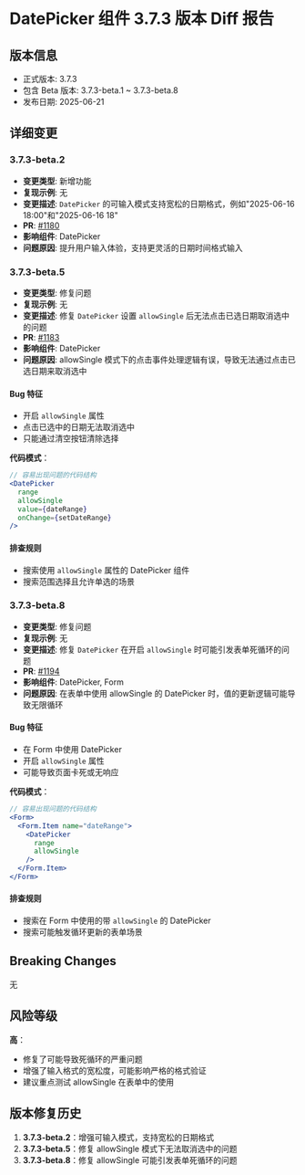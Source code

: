 # DatePicker 组件 3.7.3 版本 Diff 报告

## 版本信息
- 正式版本: 3.7.3
- 包含 Beta 版本: 3.7.3-beta.1 ~ 3.7.3-beta.8
- 发布日期: 2025-06-21

## 详细变更

### 3.7.3-beta.2
- **变更类型**: 新增功能
- **复现示例**: 无
- **变更描述**: `DatePicker` 的可输入模式支持宽松的日期格式，例如"2025-06-16 18:00"和"2025-06-16 18"
- **PR**: [#1180](https://github.com/sheinsight/shineout-next/pull/1180)
- **影响组件**: DatePicker
- **问题原因**: 提升用户输入体验，支持更灵活的日期时间格式输入

### 3.7.3-beta.5
- **变更类型**: 修复问题
- **复现示例**: 无
- **变更描述**: 修复 `DatePicker` 设置 `allowSingle` 后无法点击已选日期取消选中的问题
- **PR**: [#1183](https://github.com/sheinsight/shineout-next/pull/1183)
- **影响组件**: DatePicker
- **问题原因**: allowSingle 模式下的点击事件处理逻辑有误，导致无法通过点击已选日期来取消选中

#### Bug 特征
- 开启 `allowSingle` 属性
- 点击已选中的日期无法取消选中
- 只能通过清空按钮清除选择

**代码模式**：
```jsx
// 容易出现问题的代码结构
<DatePicker
  range
  allowSingle
  value={dateRange}
  onChange={setDateRange}
/>
```

#### 排查规则
- 搜索使用 `allowSingle` 属性的 DatePicker 组件
- 搜索范围选择且允许单选的场景

### 3.7.3-beta.8
- **变更类型**: 修复问题
- **复现示例**: 无
- **变更描述**: 修复 `DatePicker` 在开启 `allowSingle` 时可能引发表单死循环的问题
- **PR**: [#1194](https://github.com/sheinsight/shineout-next/pull/1194)
- **影响组件**: DatePicker, Form
- **问题原因**: 在表单中使用 allowSingle 的 DatePicker 时，值的更新逻辑可能导致无限循环

#### Bug 特征
- 在 Form 中使用 DatePicker
- 开启 `allowSingle` 属性
- 可能导致页面卡死或无响应

**代码模式**：
```jsx
// 容易出现问题的代码结构
<Form>
  <Form.Item name="dateRange">
    <DatePicker
      range
      allowSingle
    />
  </Form.Item>
</Form>
```

#### 排查规则
- 搜索在 Form 中使用的带 `allowSingle` 的 DatePicker
- 搜索可能触发循环更新的表单场景

## Breaking Changes

无

## 风险等级

**高**：
- 修复了可能导致死循环的严重问题
- 增强了输入格式的宽松度，可能影响严格的格式验证
- 建议重点测试 allowSingle 在表单中的使用

## 版本修复历史

1. **3.7.3-beta.2**：增强可输入模式，支持宽松的日期格式
2. **3.7.3-beta.5**：修复 allowSingle 模式下无法取消选中的问题
3. **3.7.3-beta.8**：修复 allowSingle 可能引发表单死循环的问题